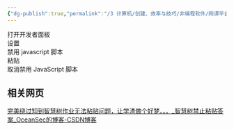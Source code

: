 ```yaml
---
{"dg-publish":true,"permalink":"/3 计算机/创建、效率与技巧/非编程软件/网课平台/智慧树禁止粘贴/","title":"智慧树禁止粘贴"}
---
```


打开开发者面板  
设置  
禁用 javascript 脚本  
粘贴  
取消禁用 JavaScript 脚本
## 相关网页
[完美绕过知到智慧树作业无法粘贴问题，让学渣做个好梦。。。\_智慧树禁止粘贴答案\_OceanSec的博客-CSDN博客](https://blog.csdn.net/q20010619/article/details/120294323)
